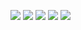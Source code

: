 
<img src="https://img.shields.io/badge/Unity-0079C1?style=for-the-badge&logo=Unity&logoColor=white"> <img src="https://img.shields.io/badge/C -0062AD?style=for-the-badge&logo=C &logoColor=white"> <img src="https://img.shields.io/badge/C Sharp-0559C9?style=for-the-badge&logo=C Sharp&logoColor=white"> <img src="https://img.shields.io/badge/Adobe Photoshop-00ACC1?style=for-the-badge&logo=Adobe Photoshop&logoColor=white"> <img src="https://img.shields.io/badge/Figma-00ACC1?style=for-the-badge&logo=Figma&logoColor=white">


<!--
**tjdbssy137/tjdbssy137** is a ✨ _special_ ✨ repository because its `README.md` (this file) appears on your GitHub profile.

Here are some ideas to get you started:

- 🔭 I’m currently working on ...
- 🌱 I’m currently learning ...
- 👯 I’m looking to collaborate on ...
- 🤔 I’m looking for help with ...
- 💬 Ask me about ...
- 📫 How to reach me: ...
- 😄 Pronouns: ...
- ⚡ Fun fact: ...
-->
